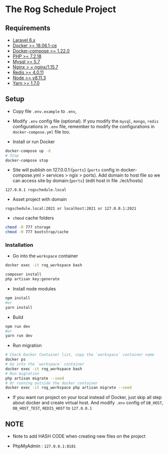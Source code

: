 # The Rog Schedule Project

## Requirements

- [Laravel 6.x](https://laravel.com/docs/6.x)
- [Docker >= 18.06.1-ce](https://docs.docker.com/install)
- [Docker-compose >= 1.22.0](https://docs.docker.com/compose/install)
- [PHP >= 7.2.18](https://www.php.net/downloads.php)
- [Mysql >= 5.7](https://dev.mysql.com/downloads/installer/)
- [Nginx > = nginx/1.15.7](https://www.nginx.com/resources/wiki/start/topic/tutorials/install/)
- [Redis >= 4.0.11](https://redis.io/topics/quickstart)
- [Node >= v8.11.3](https://nodejs.org/en/download/)
- [Yarn >= 1.7.0](https://yarnpkg.com/en/docs/install#debian-stable)

## Setup

- Copy file `.env.example` to `.env`,
- Modify `.env` config file (optional). If you modify the `mysql`, `mongo`, `redis` configurations in `.env` file, remember to modify the configurations in `docker-compose.yml` file too.

- Install or run Docker
```BASH
docker-compose up -d
# Stop
docker-compose stop
```

- Site will publish on 127.0.0.1:{`ports`} (`ports` config in docker-compose.yml > services > ngix > ports). Add domain to host file so we can access site by domain:{`ports`} (edit host in file ./ect/hosts)

```
127.0.0.1 rogschedule.local
```
- Asset project with domain

```
rogschedule.local:2021 or localhost:2021 or 127.0.0.1:2021
```

- `chmod` cache folders
```BASH
chmod -R 777 storage
chmod -R 777 bootstrap/cache
```

### Installation

- Go into the `workspace` container

```BASH
docker exec -it rog_workspace bash
```

```BASH
composer install
php artisan key:generate
```

- Install node modules
```BASH
npm install
#or
yarn install
```

- Build
```BASH
npm run dev
#or
yarn run dev
```

- Run migration

```BASH
# Check Docker Container list, copy the `workspace` container name
docker ps
# Go into the `workspace` container
docker exec -it rog_workspace bash
# Run migration
php artisan migrate --seed
# Or running outside the docker container
docker exec -it rog_workspace php artisan migrate --seed
```

- If you want run project on your local instead of Docker, just skip all step about docker and create virtual host. And modify `.env` config of `DB_HOST`, `DB_HOST_TEST`, `REDIS_HOST` to `127.0.0.1`


## NOTE

- Note to add HASH CODE when creating new files on the project

- PhpMyAdmin : `127.0.0.1:8181`

```